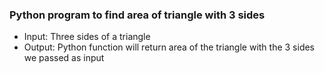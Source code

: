 ### Python program to find area of triangle with 3 sides
- Input: Three sides of a triangle
- Output: Python function will return area of the triangle with the 3 sides we passed as input
